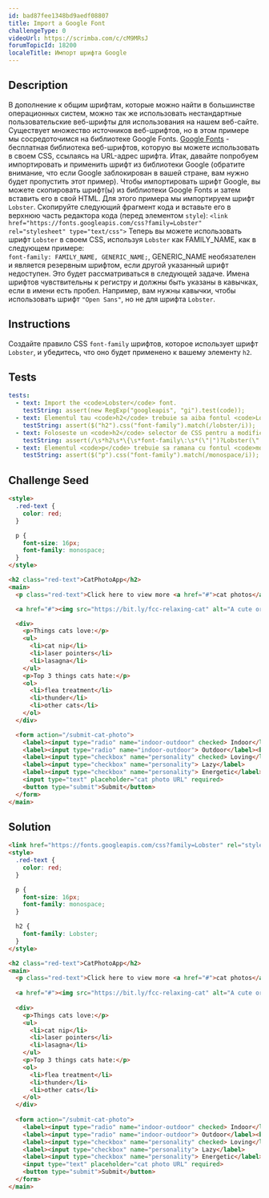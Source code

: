 ```yaml
---
id: bad87fee1348bd9aedf08807
title: Import a Google Font
challengeType: 0
videoUrl: https://scrimba.com/c/cM9MRsJ
forumTopicId: 18200
localeTitle: Импорт шрифта Google
---
```


## Description
<section id='description'>
В дополнение к общим шрифтам, которые можно найти в большинстве операционных систем, можно так же использовать нестандартные пользовательские веб-шрифты для использования на нашем веб-сайте. Существует множество источников веб-шрифтов, но в этом примере мы сосредоточимся на библиотеке Google Fonts. <a href="https://fonts.google.com/" target="_blank">Google Fonts</a> - бесплатная библиотека веб-шрифтов, которую вы можете использовать в своем CSS, ссылаясь на URL-адрес шрифта. Итак, давайте попробуем импортировать и применить шрифт из библиотеки Google (обратите внимание, что если Google заблокирован в вашей стране, вам нужно будет пропустить этот пример). Чтобы импортировать шрифт Google, вы можете скопировать шрифт(ы) из библиотеки Google Fonts и затем вставить его в свой HTML. Для этого примера мы импортируем шрифт <code>Lobster</code>. Скопируйте следующий фрагмент кода и вставьте его в верхнюю часть редактора кода (перед элементом <code>style</code>): <code>&lt;link href=&quot;https://fonts.googleapis.com/css?family=Lobster&quot; rel=&quot;stylesheet&quot; type=&quot;text/css&quot;&gt;</code> Теперь вы можете использовать шрифт <code>Lobster</code> в своем CSS, используя <code>Lobster</code> как FAMILY_NAME, как в следующем примере: <br> <code>font-family: FAMILY_NAME, GENERIC_NAME;</code>, GENERIC_NAME необязателен и является резервным шрифтом, если другой указанный шрифт недоступен. Это будет рассматриваться в следующей задаче. Имена шрифтов чувствительны к регистру и должны быть указаны в кавычках, если в имени есть пробел. Например, вам нужны кавычки, чтобы использовать шрифт <code>&quot;Open Sans&quot;</code>, но не для шрифта <code>Lobster</code>.
</section>

## Instructions
<section id='instructions'>
Создайте правило CSS <code>font-family</code> шрифтов, которое использует шрифт <code>Lobster</code>, и убедитесь, что оно будет применено к вашему элементу <code>h2</code>.
</section>

## Tests
<section id='tests'>

```yml
tests:
  - text: Import the <code>Lobster</code> font.
    testString: assert(new RegExp("googleapis", "gi").test(code));
  - text: Elementul tau <code>h2</code> trebuie sa aiba fontul <code>Lobster</code>.
    testString: assert($("h2").css("font-family").match(/lobster/i));
  - text: Foloseste un <code>h2</code> selector de CSS pentru a modifica fontul.
    testString: assert(/\s*h2\s*\{\s*font-family\:\s*(\"|")?Lobster(\"|")?(.{0,})\s*;\s*\}/gi.test(code));
  - text: Elementul <code>p</code> trebuie sa ramana cu fontul <code>monospace</code>.
    testString: assert($("p").css("font-family").match(/monospace/i));

```

</section>

## Challenge Seed
<section id='challengeSeed'>

<div id='html-seed'>

```html
<style>
  .red-text {
    color: red;
  }

  p {
    font-size: 16px;
    font-family: monospace;
  }
</style>

<h2 class="red-text">CatPhotoApp</h2>
<main>
  <p class="red-text">Click here to view more <a href="#">cat photos</a>.</p>

  <a href="#"><img src="https://bit.ly/fcc-relaxing-cat" alt="A cute orange cat lying on its back."></a>

  <div>
    <p>Things cats love:</p>
    <ul>
      <li>cat nip</li>
      <li>laser pointers</li>
      <li>lasagna</li>
    </ul>
    <p>Top 3 things cats hate:</p>
    <ol>
      <li>flea treatment</li>
      <li>thunder</li>
      <li>other cats</li>
    </ol>
  </div>

  <form action="/submit-cat-photo">
    <label><input type="radio" name="indoor-outdoor" checked> Indoor</label>
    <label><input type="radio" name="indoor-outdoor"> Outdoor</label><br>
    <label><input type="checkbox" name="personality" checked> Loving</label>
    <label><input type="checkbox" name="personality"> Lazy</label>
    <label><input type="checkbox" name="personality"> Energetic</label><br>
    <input type="text" placeholder="cat photo URL" required>
    <button type="submit">Submit</button>
  </form>
</main>

```

</div>

</section>

## Solution
<section id='solution'>

```html
<link href="https://fonts.googleapis.com/css?family=Lobster" rel="stylesheet" type="text/css">
<style>
  .red-text {
    color: red;
  }

  p {
    font-size: 16px;
    font-family: monospace;
  }

  h2 {
    font-family: Lobster;
  }  
</style>

<h2 class="red-text">CatPhotoApp</h2>
<main>
  <p class="red-text">Click here to view more <a href="#">cat photos</a>.</p>
  
  <a href="#"><img src="https://bit.ly/fcc-relaxing-cat" alt="A cute orange cat lying on its back."></a>
  
  <div>
    <p>Things cats love:</p>
    <ul>
      <li>cat nip</li>
      <li>laser pointers</li>
      <li>lasagna</li>
    </ul>
    <p>Top 3 things cats hate:</p>
    <ol>
      <li>flea treatment</li>
      <li>thunder</li>
      <li>other cats</li>
    </ol>
  </div>
  
  <form action="/submit-cat-photo">
    <label><input type="radio" name="indoor-outdoor" checked> Indoor</label>
    <label><input type="radio" name="indoor-outdoor"> Outdoor</label><br>
    <label><input type="checkbox" name="personality" checked> Loving</label>
    <label><input type="checkbox" name="personality"> Lazy</label>
    <label><input type="checkbox" name="personality"> Energetic</label><br>
    <input type="text" placeholder="cat photo URL" required>
    <button type="submit">Submit</button>
  </form>
</main>
```

</section>
